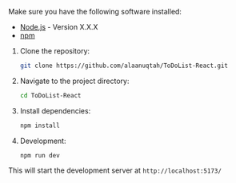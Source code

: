 Make sure you have the following software installed:

- [Node.js](https://nodejs.org/) - Version X.X.X
- [npm](https://www.npmjs.com/)

 
1. Clone the repository:

   ```bash
   git clone https://github.com/alaanuqtah/ToDoList-React.git

2. Navigate to the project directory:

    ```bash
    cd ToDoList-React

3. Install dependencies:
   
   ```bash
   npm install

5. Development:
   
    ```
    npm run dev
    ```

This will start the development server at `http://localhost:5173/`
